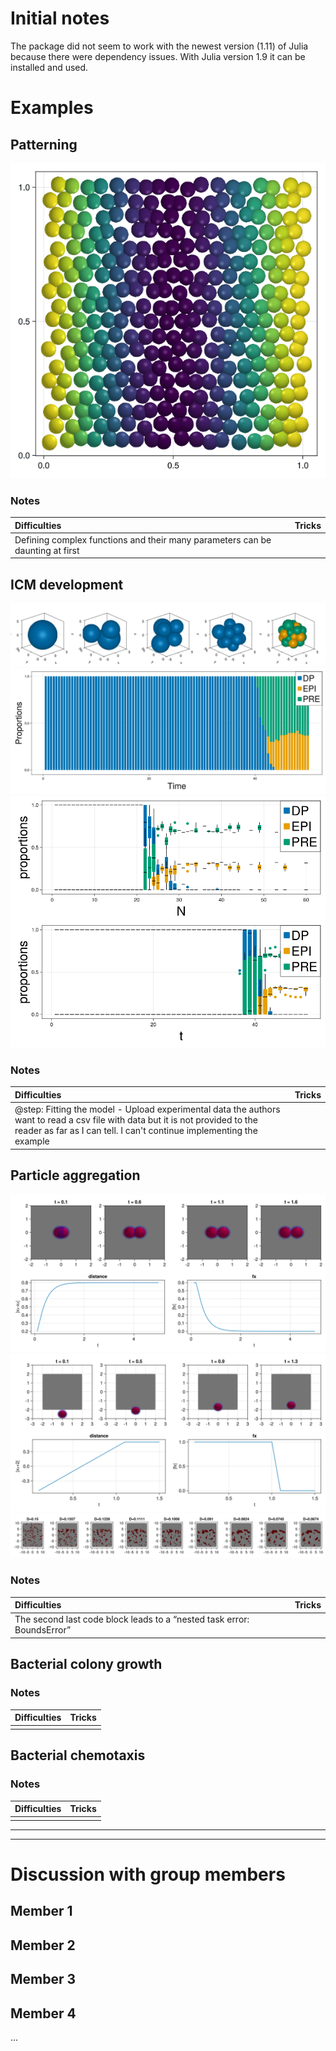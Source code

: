 # Initial notes
The package did not seem to work with the newest version (1.11) of Julia because there were dependency issues. With Julia version 1.9 it can be installed and used.


# Examples
## Patterning
![Patterning Gif](https://github.com/MarkoKorb/CellBasedModelsF1/blob/master/results/patterning_example.gif)

### Notes
| Difficulties | Tricks |
| :----------- | :----- |
| Defining complex functions and their many parameters can be daunting at first |  |

## ICM development
![ICM Development1](https://github.com/MarkoKorb/CellBasedModelsF1/blob/master/results/icm_development_example.png)
![ICM Development2](https://github.com/MarkoKorb/CellBasedModelsF1/blob/master/results/icm_development_proportions.png)
![ICM Development3](https://github.com/MarkoKorb/CellBasedModelsF1/blob/master/results/icm_development_statistics.png)

### Notes
| Difficulties | Tricks |
| :----------- | :----- |
| @step: Fitting the model - Upload experimental data the authors want to read a csv file with data but it is not provided to the reader as far as I can tell. I can't continue implementing the example |  |

## Particle aggregation
![Particle Aggregation1](https://github.com/MarkoKorb/CellBasedModelsF1/blob/master/results/particle_aggregation_repulsion_agents_example.png)
![Particle Aggregation2](https://github.com/MarkoKorb/CellBasedModelsF1/blob/master/results/particle_aggregation_repulsion_boundaries_example.png)
![Particle Aggregation3](https://github.com/MarkoKorb/CellBasedModelsF1/blob/master/results/particle_aggregation_repulsion_diffusion_example.png)

### Notes
| Difficulties | Tricks |
| :----------- | :----- |
| The second last code block leads to a “nested task error: BoundsError” |  |

## Bacterial colony growth
### Notes
| Difficulties | Tricks |
| :----------- | :----- |
|  |  |

## Bacterial chemotaxis
### Notes
| Difficulties | Tricks |
| :----------- | :----- |
|  |  |

---
---

# Discussion with group members
## Member 1


## Member 2


## Member 3


## Member 4
...

